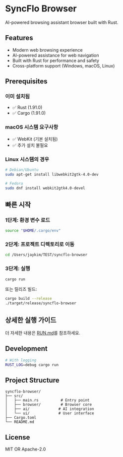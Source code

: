 # SyncFlo Browser

AI-powered browsing assistant browser built with Rust.

## Features

- Modern web browsing experience
- AI-powered assistance for web navigation
- Built with Rust for performance and safety
- Cross-platform support (Windows, macOS, Linux)

## Prerequisites

### 이미 설치됨
- ✅ Rust (1.91.0)
- ✅ Cargo (1.91.0)

### macOS 시스템 요구사항
- ✅ WebKit (기본 설치됨)
- ✅ 추가 설치 불필요

### Linux 시스템의 경우
```bash
# Debian/Ubuntu
sudo apt-get install libwebkit2gtk-4.0-dev

# Fedora
sudo dnf install webkit2gtk4.0-devel
```

## 빠른 시작

### 1단계: 환경 변수 로드
```bash
source "$HOME/.cargo/env"
```

### 2단계: 프로젝트 디렉토리로 이동
```bash
cd /Users/jaykim/TEST/syncflo-browser
```

### 3단계: 실행
```bash
cargo run
```

또는 릴리즈 빌드:
```bash
cargo build --release
./target/release/syncflo-browser
```

## 상세한 실행 가이드

더 자세한 내용은 [RUN.md](RUN.md)를 참조하세요.

## Development

```bash
# With logging
RUST_LOG=debug cargo run
```

## Project Structure

```
syncflo-browser/
├── src/
│   ├── main.rs          # Entry point
│   ├── browser/         # Browser core
│   ├── ai/             # AI integration
│   └── ui/             # User interface
├── Cargo.toml
└── README.md
```

## License

MIT OR Apache-2.0
